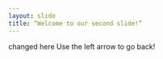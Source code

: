 ```yaml
---
layout: slide
title: “Welcome to our second slide!”
---
```

changed here
Use the left arrow to go back!
